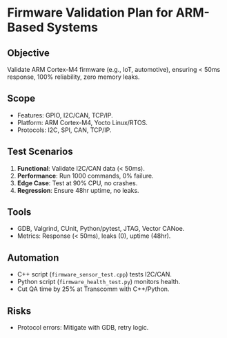 # Firmware Validation Plan for ARM-Based Systems

## Objective
Validate ARM Cortex-M4 firmware (e.g., IoT, automotive), ensuring < 50ms response, 100% reliability, zero memory leaks.

## Scope
- Features: GPIO, I2C/CAN, TCP/IP.
- Platform: ARM Cortex-M4, Yocto Linux/RTOS.
- Protocols: I2C, SPI, CAN, TCP/IP.

## Test Scenarios
1. **Functional**: Validate I2C/CAN data (< 50ms).
2. **Performance**: Run 1000 commands, 0% failure.
3. **Edge Case**: Test at 90% CPU, no crashes.
4. **Regression**: Ensure 48hr uptime, no leaks.

## Tools
- GDB, Valgrind, CUnit, Python/pytest, JTAG, Vector CANoe.
- Metrics: Response (< 50ms), leaks (0), uptime (48hr).

## Automation
- C++ script (`firmware_sensor_test.cpp`) tests I2C/CAN.
- Python script (`firmware_health_test.py`) monitors health.
- Cut QA time by 25% at Transcomm with C++/Python.

## Risks
- Protocol errors: Mitigate with GDB, retry logic.
